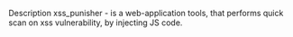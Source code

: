 Description
xss_punisher - is a web-application tools, that performs quick scan on xss vulnerability, by injecting JS code.
